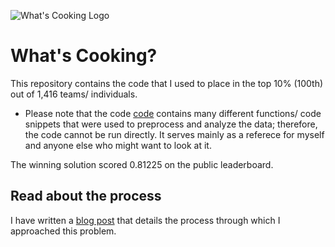 ![What's Cooking Logo](Images/whats_cooking_logo.png)

# What's Cooking?

This repository contains the code that I used to place in the top 10% (100th) out of 1,416 teams/ individuals.

* Please note that the code [code](cooking.py) contains many different functions/ code snippets that were used to preprocess and analyze the data; therefore, the code cannot be run directly. It serves mainly as a referece for myself and anyone else who might want to look at it.

The winning solution scored 0.81225 on the public leaderboard.

## Read about the process

I have written a [blog post](http://jeffwen.github.io/2015/12/19/whats_cooking) that details the process through which I approached this problem.

